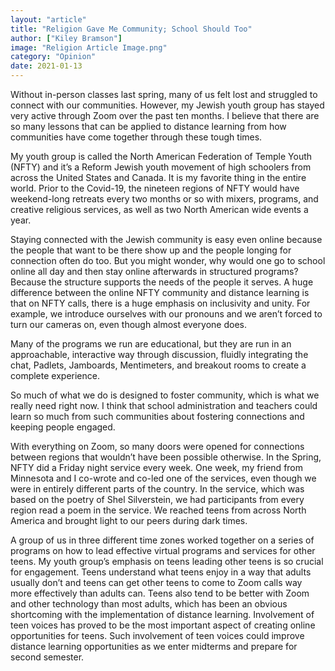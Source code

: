 ```yaml
---
layout: "article"
title: "Religion Gave Me Community; School Should Too"
author: ["Kiley Bramson"]
image: "Religion Article Image.png"
category: "Opinion"
date: 2021-01-13
---
```


Without in-person classes last spring, many of us felt lost and struggled to connect with our communities. However, my Jewish youth group has stayed very active through Zoom over the past ten months. I believe that there are so many lessons that can be applied to distance learning from how communities have come together through these tough times.

My youth group is called the North American Federation of Temple Youth (NFTY) and it’s a Reform Jewish youth movement of high schoolers from across the United States and Canada. It is my favorite thing in the entire world. Prior to the Covid-19, the nineteen regions of NFTY would have weekend-long retreats every two months or so with mixers, programs, and creative religious services, as well as two North American wide events a year. 
  
Staying connected with the Jewish community is easy even online because the people that want to be there show up and the people longing for connection often do too. But you might wonder, why would one go to school online all day and then stay online afterwards in structured programs? Because the structure supports the needs of the people it serves. A huge difference between the online NFTY community and distance learning is that on NFTY calls, there is a huge emphasis on inclusivity and unity. For example, we introduce ourselves with our pronouns and we aren’t forced to turn our cameras on, even though almost everyone does. 

Many of the programs we run are educational, but they are run in an approachable, interactive way through discussion, fluidly integrating the chat, Padlets, Jamboards, Mentimeters, and breakout rooms to create a complete experience. 
 
So much of what we do is designed to foster community, which is what we really need right now. I think that school administration and teachers could learn so much from such communities about fostering connections and keeping people engaged. 
  
With everything on Zoom, so many doors were opened for connections between regions that wouldn’t have been possible otherwise. In the Spring, NFTY did a Friday night service every week. One week, my friend from Minnesota and I co-wrote and co-led one of the services, even though we were in entirely different parts of the country. In the service, which was based on the poetry of Shel Silverstein, we had participants from every region read a poem in the service. We reached teens from across North America and brought light to our peers during dark times.

A group of us in three different time zones worked together on a series of programs on how to lead effective virtual programs and services for other teens. My youth group’s emphasis on teens leading other teens is so crucial for engagement. Teens understand what teens enjoy in a way that adults usually don’t and teens can get other teens to come to Zoom calls way more effectively than adults can. Teens also tend to be better with Zoom and other technology than most adults, which has been an obvious shortcoming with the implementation of distance learning. Involvement of teen voices has proved to be the most important aspect of creating online opportunities for teens. Such involvement of teen voices could improve distance learning opportunities as we enter midterms and prepare for second semester.
